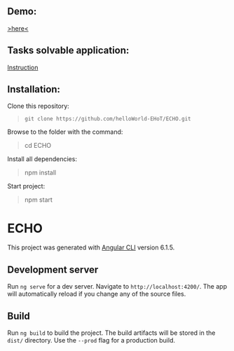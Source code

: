## Demo:
<a href="https://helloworld-ehot.github.io/" target="_blank">>here<</a>

## Tasks solvable application:
<a href="https://gist.github.com/littlepea/bdae7b11cd1294cac809" target="_blank">Instruction</a>

## Installation:
Clone this repository:
> `git clone https://github.com/helloWorld-EHoT/ECHO.git`

Browse to the folder with the command:
> cd ECHO

Install all dependencies:
> npm install

Start project:
> npm start

# ECHO

This project was generated with [Angular CLI](https://github.com/angular/angular-cli) version 6.1.5.

## Development server

Run `ng serve` for a dev server. Navigate to `http://localhost:4200/`. The app will automatically reload if you change any of the source files.

## Build

Run `ng build` to build the project. The build artifacts will be stored in the `dist/` directory. Use the `--prod` flag for a production build.
